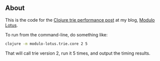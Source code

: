 ## About

This is the code for the [Clojure trie performance post](http://modulolotus.net/posts/2018-05-28-clojure-trie-performance/) at my blog, [Modulo Lotus](http://modulolotus.net).

To run from the command-line, do something like:

```sh
clojure -m modulo-lotus.trie.core 2 5
```

That will call trie version 2, run it 5 times, and output the timing results.